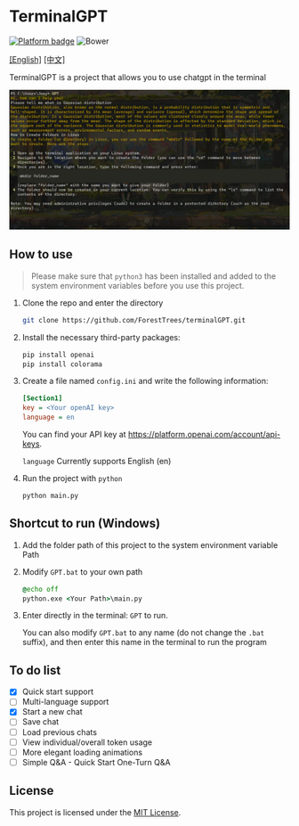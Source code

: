 # TerminalGPT

[![Platform badge](https://img.shields.io/badge/Platform-Win%2FLinux%2FMac-blue)]()  ![Bower](https://img.shields.io/bower/l/mi)

[[English]](https://github.com/ForestTrees/TerminalGPT) [[中文]](https://github.com/ForestTrees/TerminalGPT/blob/main/README-CN.md) 

TerminalGPT is a project that allows you to use chatgpt in the terminal

![image-20230406001303882](./README/20230406001223.png)

## How to use

> Please make sure that `python3` has been installed and added to the system environment variables before you use this project.

1. Clone the repo and enter the directory

   ```bash
   git clone https://github.com/ForestTrees/terminalGPT.git
   ```

2. Install the necessary third-party packages:

   ```bash
   pip install openai
   pip install colorama
   ```

3. Create a file named `config.ini` and write the following information:

   ```ini
   [Section1]
   key = <Your openAI key>
   language = en
   ```

   You can find your API key at https://platform.openai.com/account/api-keys.

   `language` Currently supports English (en)

4. Run the project with `python`

   ```bash
   python main.py
   ```

## Shortcut to run (Windows)

1. Add the folder path of this project to the system environment variable Path

2. Modify `GPT.bat` to your own path

   ```bat
   @echo off
   python.exe <Your Path>\main.py
   ```

3. Enter directly in the terminal: `GPT` to run. 

   You can also modify `GPT.bat` to any name (do not change the `.bat` suffix), and then enter this name in the terminal to run the program

## To do list

- [x] Quick start support
- [ ] Multi-language support
- [x] Start a new chat
- [ ] Save chat
- [ ] Load previous chats
- [ ] View individual/overall token usage
- [ ] More elegant loading animations
- [ ] Simple Q&A - Quick Start One-Turn Q&A

## License

This project is licensed under the [MIT License](https://github.com/ForestTrees/terminalGPT/blob/main/LICENSE).
